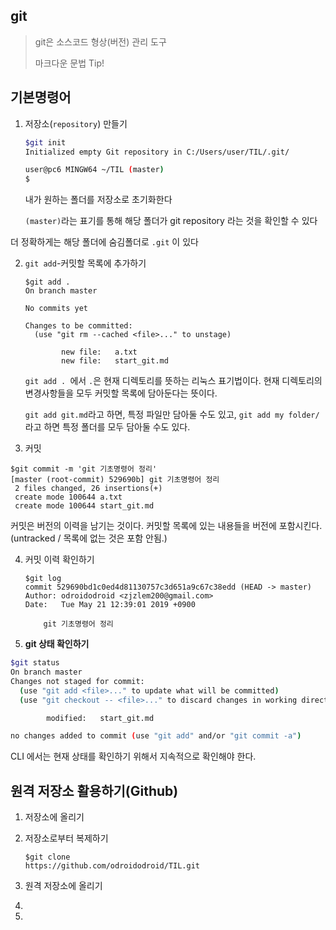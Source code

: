 ## git

> git은 소스코드 형상(버전) 관리 도구
>
> 마크다운 문법 Tip!  

## 기본명령어

1. 저장소(`repository`) 만들기	

   ```bash
   $git init
   Initialized empty Git repository in C:/Users/user/TIL/.git/
   
   user@pc6 MINGW64 ~/TIL (master)
   $
   ```

   내가 원하는 폴더를 저장소로 초기화한다

   `(master)`라는 표기를 통해 해당 폴더가 git repository 라는 것을 확인할 수 있다

더 정확하게는 해당 폴더에 숨김폴더로 `.git` 이 있다

2. `git add`-커밋할 목록에 추가하기

   ```
   $git add . 
   On branch master
   
   No commits yet
   
   Changes to be committed:
     (use "git rm --cached <file>..." to unstage)
   
           new file:   a.txt
           new file:   start_git.md
   
   ```

   `git add . `에서 `.`은 현재 디렉토리를 뜻하는 리눅스 표기법이다. 현재 디렉토리의 변경사항들을 모두 커밋할 목록에 담아둔다는 뜻이다.

   `git add git.md`라고 하면, 특정 파일만 담아둘 수도 있고, `git add my folder/`라고 하면 특정 폴더를 모두 담아둘 수도 있다.

3.  커밋

   ```
   $git commit -m 'git 기초명령어 정리'	
   [master (root-commit) 529690b] git 기초명령어 정리
    2 files changed, 26 insertions(+)
    create mode 100644 a.txt
    create mode 100644 start_git.md
   ```

   커밋은 버전의 이력을 남기는 것이다. 커밋할 목록에 있는 내용들을 버전에 포함시킨다. (untracked / 목록에 없는 것은 포함 안됨.)

4. 커밋 이력 확인하기

   ```
   $git log
   commit 529690bd1c0ed4d81130757c3d651a9c67c38edd (HEAD -> master)
   Author: odroidodroid <zjzlem200@gmail.com>
   Date:   Tue May 21 12:39:01 2019 +0900
   
       git 기초명령어 정리
   
   ```

   

5.  **git 상태 확인하기**

   ```bash
   $git status
   On branch master
   Changes not staged for commit:
     (use "git add <file>..." to update what will be committed)
     (use "git checkout -- <file>..." to discard changes in working directory)
   
           modified:   start_git.md
   
   no changes added to commit (use "git add" and/or "git commit -a")
   
   ```

   CLI 에서는 현재 상태를 확인하기 위해서 지속적으로 확인해야 한다.

## 원격 저장소 활용하기(Github)

1. 저장소에 올리기

2. 저장소로부터 복제하기

   ```
   $git clone 
   https://github.com/odroidodroid/TIL.git
   ```

3. 원격 저장소에 올리기
4. 



3. 



